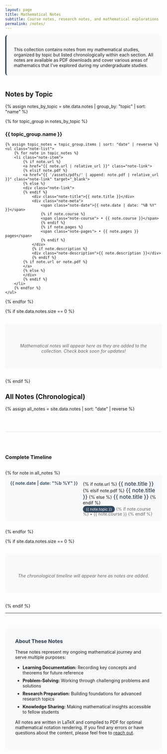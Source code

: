 ```yaml
---
layout: page
title: Mathematical Notes
subtitle: Course notes, research notes, and mathematical explorations
permalink: /notes/
---
```


<div class="notes-intro">
    <p>This collection contains notes from my mathematical studies, organized by topic but listed chronologically within each section. All notes are available as PDF downloads and cover various areas of mathematics that I've explored during my undergraduate studies.</p>
</div>

## Notes by Topic

{% assign notes_by_topic = site.data.notes | group_by: "topic" | sort: "name" %}

{% for topic_group in notes_by_topic %}
<div class="topic-section">
    <h3 class="topic-title">{{ topic_group.name }}</h3>

    {% assign topic_notes = topic_group.items | sort: "date" | reverse %}
    <ul class="note-list">
        {% for note in topic_notes %}
        <li class="note-item">
            {% if note.url %}
            <a href="{{ note.url | relative_url }}" class="note-link">
            {% elsif note.pdf %}
            <a href="{{ '/assets/pdfs/' | append: note.pdf | relative_url }}" class="note-link" target="_blank">
            {% else %}
            <div class="note-link">
            {% endif %}
                <div class="note-title">{{ note.title }}</div>
                <div class="note-meta">
                    <span class="note-date">{{ note.date | date: "%B %Y" }}</span>
                    {% if note.course %}
                    <span class="note-course"> • {{ note.course }}</span>
                    {% endif %}
                    {% if note.pages %}
                    <span class="note-pages"> • {{ note.pages }} pages</span>
                    {% endif %}
                </div>
                {% if note.description %}
                <div class="note-description">{{ note.description }}</div>
                {% endif %}
            {% if note.url or note.pdf %}
            </a>
            {% else %}
            </div>
            {% endif %}
        </li>
        {% endfor %}
    </ul>
</div>
{% endfor %}

{% if site.data.notes.size == 0 %}
<div class="no-notes">
    <p>Mathematical notes will appear here as they are added to the collection. Check back soon for updates!</p>
</div>
{% endif %}

## All Notes (Chronological)

{% assign all_notes = site.data.notes | sort: "date" | reverse %}

<div class="chronological-notes">
    <h3>Complete Timeline</h3>
    <div class="timeline">
        {% for note in all_notes %}
        <div class="timeline-item">
            <div class="timeline-date">{{ note.date | date: "%b %Y" }}</div>
            <div class="timeline-content">
                {% if note.url %}
                <a href="{{ note.url | relative_url }}" class="timeline-title">{{ note.title }}</a>
                {% elsif note.pdf %}
                <a href="{{ '/assets/pdfs/' | append: note.pdf | relative_url }}" class="timeline-title" target="_blank">{{ note.title }}</a>
                {% else %}
                <span class="timeline-title">{{ note.title }}</span>
                {% endif %}
                <div class="timeline-meta">
                    <span class="timeline-topic">{{ note.topic }}</span>
                    {% if note.course %}
                    <span class="timeline-course"> • {{ note.course }}</span>
                    {% endif %}
                </div>
            </div>
        </div>
        {% endfor %}
    </div>
</div>

{% if site.data.notes.size == 0 %}
<div class="no-notes">
    <p>The chronological timeline will appear here as notes are added.</p>
</div>
{% endif %}

---

<div class="notes-info">
    <h3>About These Notes</h3>
    <p>These notes represent my ongoing mathematical journey and serve multiple purposes:</p>
    <ul>
        <li><strong>Learning Documentation:</strong> Recording key concepts and theorems for future reference</li>
        <li><strong>Problem-Solving:</strong> Working through challenging problems and solutions</li>
        <li><strong>Research Preparation:</strong> Building foundations for advanced research topics</li>
        <li><strong>Knowledge Sharing:</strong> Making mathematical insights accessible to fellow students</li>
    </ul>
    <p>All notes are written in LaTeX and compiled to PDF for optimal mathematical notation rendering. If you find any errors or have questions about the content, please feel free to <a href="{{ '/contact/' | relative_url }}">reach out</a>.</p>
</div>

<style>
.notes-intro {
    background-color: #f8f9fa;
    padding: 1.5rem;
    border-radius: 8px;
    margin-bottom: 3rem;
    border-left: 4px solid #34495e;
}

.notes-intro p {
    margin-bottom: 0;
}

.no-notes {
    text-align: center;
    padding: 3rem 2rem;
    background-color: #f8f9fa;
    border-radius: 8px;
    margin: 2rem 0;
}

.no-notes p {
    font-style: italic;
    color: #666;
    margin-bottom: 0;
}

.chronological-notes {
    margin-top: 4rem;
    padding-top: 3rem;
    border-top: 2px solid #eee;
}

.timeline {
    margin-top: 2rem;
}

.timeline-item {
    display: flex;
    margin-bottom: 1.5rem;
    padding: 1rem;
    background-color: #f8f9fa;
    border-radius: 6px;
    transition: background-color 0.3s ease;
}

.timeline-item:hover {
    background-color: #e9ecef;
}

.timeline-date {
    min-width: 80px;
    font-weight: 600;
    color: #34495e;
    font-size: 0.9rem;
}

.timeline-content {
    flex: 1;
    margin-left: 1rem;
}

.timeline-title {
    font-size: 1.1rem;
    font-weight: 500;
    color: #2c3e50;
    text-decoration: none;
    border: none;
}

.timeline-title:hover {
    color: #34495e;
}

.timeline-meta {
    font-size: 0.85rem;
    color: #666;
    margin-top: 0.25rem;
}

.timeline-topic {
    background-color: #34495e;
    color: white;
    padding: 0.2rem 0.6rem;
    border-radius: 12px;
    font-size: 0.75rem;
}

.notes-info {
    background-color: #f8f9fa;
    padding: 2rem;
    border-radius: 8px;
    margin-top: 3rem;
}

.notes-info h3 {
    margin-top: 0;
    color: #2c3e50;
}

.notes-info ul {
    margin: 1rem 0;
    padding-left: 1.5rem;
}

.notes-info li {
    margin-bottom: 0.5rem;
}

@media (max-width: 600px) {
    .timeline-item {
        flex-direction: column;
    }

    .timeline-content {
        margin-left: 0;
        margin-top: 0.5rem;
    }

    .timeline-date {
        min-width: auto;
    }
}
</style>